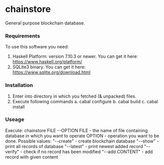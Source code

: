 # chainstore
General purpose blockchain database.

### Requirements
To use this software you need:
1. Haskell Platform: version 7.10.3 or newer. You can get it here:
https://www.haskell.org/platform/
2. SQLite3 binary. You can get it here:
https://www.sqlite.org/download.html

### Installation
1. Enter into directory in which you fetched (& unpacked) files.
2. Execute following commands
 a. cabal configure
 b. cabal build
 c. cabal install

### Useage
Execute:
chainstore FILE --OPTION
FILE - the name of file containing database in which you want to operate
OPTION - operation you want to be done. Possible values:
  "--create" - create blockchain database
  "--show" - print all records of database
  "--latest" - print newest added record
  "--verify" - check if no record has been modified
  "--add CONTENT" - add record with given content